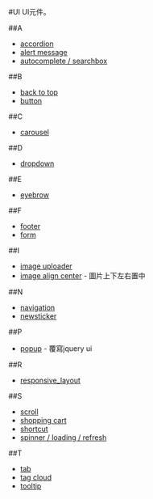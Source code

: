 #UI
UI元件。

##A
- [accordion](accordion_201308121733)
- [alert message](alert_message)
- [autocomplete / searchbox](autocomplete_searchbox)

##B
- [back to top](back-to-top_201309012240)
- [button](button_201308042013)

##C
- [carousel](carousel)

##D
- [dropdown](dropdown_201308031732)

##E
- [eyebrow](eyebrow_201308252135)

##F
- [footer](footer_201308182230)
- [form](form_201310270122)

##I
- [image uploader](image_uploader_201310061629)
- [image align center](image_align_center.html) - 圖片上下左右置中

##N
- [navigation](navigation)
- [newsticker](newsticker)

##P
- [popup](popup_jqueryui_base) - 覆寫jquery ui

##R
- [responsive_layout](responsive_layout)

##S
- [scroll](scroll)
- [shopping cart](shopping-cart-201309220106)
- [shortcut](shortcut_201309210144)
- [spinner / loading / refresh](spinner_201310061801)

##T
- [tab](tab_201308171916)
- [tag cloud](tag_cloud_201310262052)
- [tooltip](tooltip_201310111130)
